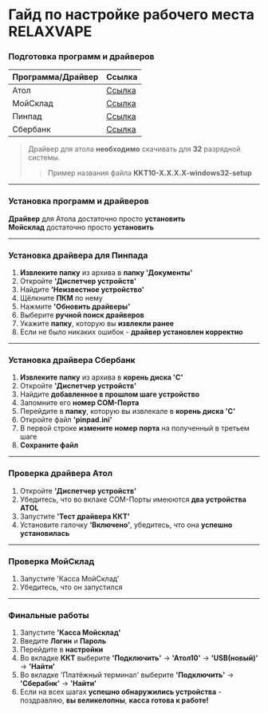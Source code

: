 # Гайд по настройке рабочего места RELAXVAPE

### Подготовка программ и драйверов

| Программа/Драйвер | Ссылка |
| ----------- | ----------- |
| Атол | [Ссылка](https://fs.atol.ru/SitePages/Центр%20загрузки.aspx?raz1=Программное+обеспечение&raz2=ДТО&utm_source=google.com&utm_medium=organic&utm_campaign=google.com&utm_referrer=google.com) |
| МойСклад | [Ссылка](https://downloads.moysklad.ru/pos/win/download/moysklad-kassa.exe) |
| Пинпад | [Ссылка](https://acquiring.su/download/PAX_USB_Driver_POSVCOM_2.5.0.0.zip) |
| Сбербанк | [Ссылка](https://support.moysklad.ru/hc/ru/article_attachments/360018680434) |

>Драйвер для атола **необходимо** скачивать для **32** разрядной системы.
>>Пример названия файла **KKT10-X.X.X.X-windows32-setup**
___

### Установка программ и драйверов

**Драйвер** для Атола достаточно просто **установить**  
**Мойсклад** достаточно просто **установить**
___

### Установка драйвера для Пинпада

1. **Извлеките папку** из архива в **папку 'Документы'**
2. Откройте **'Диспетчер устройств'**
3. Найдите **'Неизвестное устройство'**
4. Щёлкните **ПКМ** по нему
5. Нажмите **'Обновить драйверы'**
6. Выберите **ручной поиск драйверов**
7. Укажите **папку**, которую вы **извлекли ранее**
8. Если не было никаких ошибок - **драйвер установлен корректно**
___

### Установка драйвера Сбербанк

1. **Извлеките папку** из архива в **корень диска 'C'**
2. Откройте **'Диспетчер устройств'**
3. Найдите **добавленное в прошлом шаге устройство**
4. Запомните его **номер COM-Порта**
5. Перейдите в **папку**, которую вы извлекале в **корень диска 'C'**
6. Откройте файл **'pinpad.ini'**
7. В первой строке **измените номер порта** на полученный в третьем шаге
8. **Сохраните файл**
___

### Проверка драйвера Атол

1. Откройте **'Диспетчер устройств'**
2. Убедитесь, что во вклаке COM-Порты имеюются **два устройства ATOL**
3. Запустите **'Тест драйвера ККТ'**
4. Установите галочку **'Включено'**, убедитесь, что она **успешно установилась**
___

### Проверка МойСклад
1. Запустите 'Касса МойСклад'
2. Убедитесь, что он запустился
___

### Финальные работы
1. Запустите **'Касса Мойсклад'**
2. Введите **Логин** и **Пароль**
3. Перейдите в **настройки**
4. Во вкладке **ККТ** выберите **'Подключить'** -> **'Атол10'** -> **'USB(новый)'** -> **'Найти'**
5. Во вкладке 'Платёжный терминал' выберите **'Подключить'** -> **'Сберабнк'** -> **'Найти'**
6. Если на всех шагах **успешно обнаружились устройства** - поздравляю, **вы великелопны**, **касса готова к работе!**
